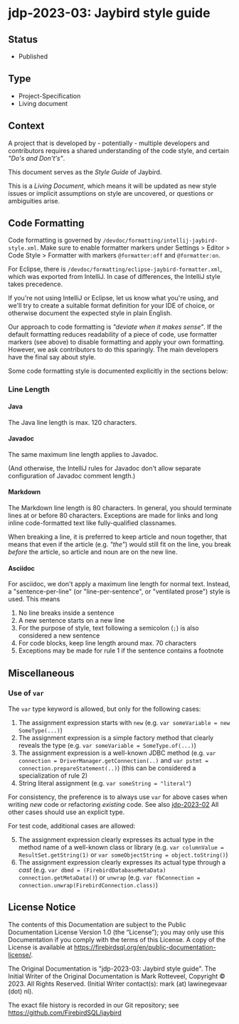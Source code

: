 <!--
SPDX-FileCopyrightText: Copyright 2023 Mark Rotteveel
SPDX-License-Identifier: LicenseRef-PDL-1.0
-->
# jdp-2023-03: Jaybird style guide

## Status

- Published

## Type

- Project-Specification
- Living document

## Context

A project that is developed by - potentially - multiple developers and 
contributors requires a shared understanding of the code style, and certain 
_"Do's and Don't's"_.

This document serves as the _Style Guide_ of Jaybird.

This is a _Living Document_, which means it will be updated as new style issues 
or implicit assumptions on style are uncovered, or questions or ambiguities 
arise.

## Code Formatting

Code formatting is governed by `/devdoc/formatting/intellij-jaybird-style.xml`.
Make sure to enable formatter markers under Settings > Editor > Code Style > Formatter 
with markers `@formatter:off` and `@formatter:on`.

For Eclipse, there is `/devdoc/formatting/eclipse-jaybird-formatter.xml`, which 
was exported from IntelliJ. In case of differences, the IntelliJ style takes 
precedence.

If you're not using IntelliJ or Eclipse, let us know what you're using, and 
we'll try to create a suitable format definition for your IDE of choice, or 
otherwise document the expected style in plain English.

Our approach to code formatting is _"deviate when it makes sense"_. If 
the default formatting reduces readability of a piece of code, use formatter 
markers (see above) to disable formatting and apply your own formatting. 
However, we ask contributors to do this sparingly. The main developers have 
the final say about style.

Some code formatting style is documented explicitly in the sections below:

### Line Length

#### Java

The Java line length is max. 120 characters.

#### Javadoc

The same maximum line length applies to Javadoc.

(And otherwise, the IntelliJ rules for Javadoc don't allow separate 
configuration of Javadoc comment length.)

#### Markdown

The Markdown line length is 80 characters. In general, you should terminate 
lines at or before 80 characters. Exceptions are made for links and long 
inline code-formatted text like fully-qualified classnames.

When breaking a line, it is preferred to keep article and noun together, that
means that even if the article (e.g. _"the"_) would still fit on the line, you 
break *before* the article, so article and noun are on the new line.

#### Asciidoc

For asciidoc, we don't apply a maximum line length for normal text. Instead, 
a "sentence-per-line" (or "line-per-sentence", or "ventilated prose") style is 
used. This means

1. No line breaks inside a sentence
2. A new sentence starts on a new line
3. For the purpose of style, text following a semicolon (`;`) is also considered 
   a new sentence
4. For code blocks, keep line length around max. 70 characters
5. Exceptions may be made for rule 1 if the sentence contains a footnote

## Miscellaneous

### Use of `var`

The `var` type keyword is allowed, but only for the following cases:

1. The assignment expression starts with `new` (e.g. `var someVariable = new SomeType(...)`)
2. The assignment expression is a simple factory method that clearly reveals 
   the type (e.g. `var someVariable = SomeType.of(...)`)
3. The assignment expression is a well-known JDBC method (e.g. 
   `var connection = DriverManager.getConnection(..)` and 
   `var pstmt = connection.prepareStatement(..)`) (this can be considered 
   a specialization of rule 2)
4. String literal assignment (e.g. `var someString = "literal"`)

For consistency, the preference is to always use `var` for above cases when 
writing *new* code or refactoring *existing* code. See also [jdp-2023-02](https://github.com/FirebirdSQL/jaybird/blob/master/devdoc/jdp/jdp-2023-02-how-to-handle-new-java-features.md)
All other cases should use an explicit type.

For test code, additional cases are allowed:

5. The assignment expression clearly expresses its actual type in the method
   name of a well-known class or library (e.g. `var columnValue = ResultSet.getString(1)`
   or `var someObjectString = object.toString()`)
6. The assignment expression clearly expresses its actual type through a _cast_
   (e.g. `var dbmd = (FirebirdDatabaseMetaData) connection.getMetaData()`) or
   `unwrap` (e.g. `var fbConnection = connection.unwrap(FirebirdConnection.class)`)

## License Notice

The contents of this Documentation are subject to the Public Documentation
License Version 1.0 (the “License”); you may only use this Documentation if you
comply with the terms of this License. A copy of the License is available at
<https://firebirdsql.org/en/public-documentation-license/>.

The Original Documentation is "jdp-2023-03: Jaybird style guide".
The Initial Writer of the Original Documentation is Mark Rotteveel,
Copyright © 2023. All Rights Reserved. (Initial Writer contact(s):
mark (at) lawinegevaar (dot) nl).

<!--
Contributor(s): ______________________________________.
Portions created by ______ are Copyright © _________ [Insert year(s)]. All Rights Reserved.
(Contributor contact(s): ________________ [Insert hyperlink/alias]).
-->

The exact file history is recorded in our Git repository; see
<https://github.com/FirebirdSQL/jaybird>
